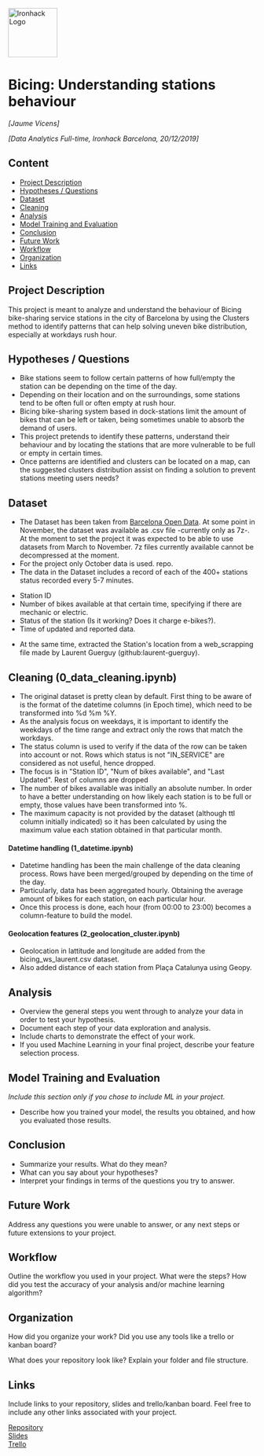 <img src="https://bit.ly/2VnXWr2" alt="Ironhack Logo" width="100"/>

# Bicing: Understanding stations behaviour
*[Jaume Vicens]*

*[Data Analytics Full-time, Ironhack Barcelona, 20/12/2019]*

## Content
- [Project Description](#project-description)
- [Hypotheses / Questions](#hypotheses-questions)
- [Dataset](#dataset)
- [Cleaning](#cleaning)
- [Analysis](#analysis)
- [Model Training and Evaluation](#model-training-and-evaluation)
- [Conclusion](#conclusion)
- [Future Work](#future-work)
- [Workflow](#workflow)
- [Organization](#organization)
- [Links](#links)

## Project Description
This project is meant to analyze and understand the behaviour of Bicing bike-sharing service stations in the city of Barcelona by using the Clusters method to identify patterns that can help solving uneven bike distribution, especially at workdays rush hour.

## Hypotheses / Questions
* Bike stations seem to follow certain patterns of how full/empty the station can be depending on the time of the day.
* Depending on their location and on the surroundings, some stations tend to be often full or often empty at rush hour.
* Bicing bike-sharing system based in dock-stations limit the amount of bikes that can be left or taken, being sometimes unable to absorb the demand of users.
* This project pretends to identify these patterns, understand their behaviour and by locating the stations that are more vulnerable to be full or empty in certain times.
* Once patterns are identified and clusters can be located on a map, can the suggested clusters distribution assist on finding a solution to prevent stations meeting users needs?


## Dataset 
* The Dataset has been taken from [Barcelona Open Data](https://opendata-ajuntament.barcelona.cat/data/ca/dataset/estat-estacions-bicing). At some point in November, the dataset was available as .csv file -currently only as 7z-. At the moment to set the project it was expected to be able to use datasets from March to November. 7z files currently available cannot be decompressed at the moment.
* For the project only October data is used.
repo.
* The data in the Dataset includes a record of each of the 400+ stations status recorded every 5-7 minutes.
- Station ID
- Number of bikes available at that certain time, specifying if there are mechanic or electric.
- Status of the station (Is it working? Does it charge e-bikes?).
- Time of updated and reported data.
* At the same time, extracted the Station's location from a web_scrapping file made by Laurent Guerguy (github:laurent-guerguy).

## Cleaning (0_data_cleaning.ipynb)
* The original dataset is pretty clean by default. First thing to be aware of is the format of the datetime columns (in Epoch time), which need to be transformed into %d %m %Y.
* As the analysis focus on weekdays, it is important to identify the weekdays of the time range and extract only the rows that match the workdays.
* The status column is used to verify if the data of the row can be taken into account or not. Rows which status is not "IN_SERVICE" are considered as not useful, hence dropped.
* The focus is in "Station ID", "Num of bikes available", and "Last Updated". Rest of columns are dropped
* The number of bikes available was initially an absolute number. In order to have a better understanding on how likely each station is to be full or empty, those values have been transformed into %.
* The maximum capacity is not provided by the dataset (although ttl column initially indicated) so it has been calculated by using the maximum value each station obtained in that particular month.

#### Datetime handling (1_datetime.ipynb)
* Datetime handling has been the main challenge of the data cleaning process. Rows have been merged/grouped by depending on the time of the day.
* Particularly, data has been aggregated hourly. Obtaining the average amount of bikes for each station, on each particular hour.
* Once this process is done, each hour (from 00:00 to 23:00) becomes a column-feature to build the model.

#### Geolocation features (2_geolocation_cluster.ipynb)
* Geolocation in lattitude and longitude are added from the bicing_ws_laurent.csv dataset.
* Also added distance of each station from Plaça Catalunya using Geopy.


## Analysis
* Overview the general steps you went through to analyze your data in order to test your hypothesis.
* Document each step of your data exploration and analysis.
* Include charts to demonstrate the effect of your work.
* If you used Machine Learning in your final project, describe your feature selection process.

## Model Training and Evaluation
*Include this section only if you chose to include ML in your project.*
* Describe how you trained your model, the results you obtained, and how you evaluated those results.

## Conclusion
* Summarize your results. What do they mean?
* What can you say about your hypotheses?
* Interpret your findings in terms of the questions you try to answer.

## Future Work
Address any questions you were unable to answer, or any next steps or future extensions to your project.

## Workflow
Outline the workflow you used in your project. What were the steps?
How did you test the accuracy of your analysis and/or machine learning algorithm?

## Organization
How did you organize your work? Did you use any tools like a trello or kanban board?

What does your repository look like? Explain your folder and file structure.

## Links
Include links to your repository, slides and trello/kanban board. Feel free to include any other links associated with your project.


[Repository](https://github.com/)  
[Slides](https://slides.com/)  
[Trello](https://trello.com/en)  
